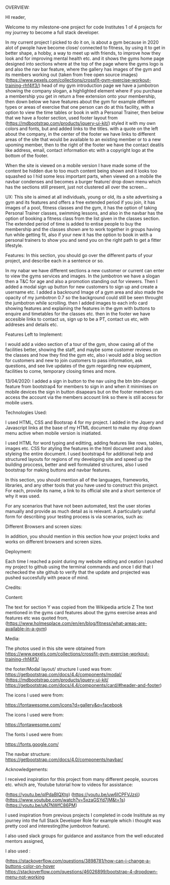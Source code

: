 OVERVIEW:

HI reader,

Welcome to my milestone-one project for code Institutes 1 of 4 projects for my journey to become a full stack developer.

In my current project I picked to do it on, is about a gym because in 2020 alot of pwople have become close/ connected to fitness, by using it to get in better shape, a hobby, a way to meet up with friends, to improve how they look and for improving mental health etc. and it shows the gyms home page designed into sections where at the top of the page where the gyms logo is and also the nav bar feature, where the gallery has images of the gym and its members working out (taken from free open source images)(https://www.pexels.com/collections/crossfit-gym-exercise-workout-training-rhf4lf3/) head of my gym introduction page we have a jumbotron showing the company slogan, a highlighted element where if you purchase a membership you get in return a free extension onto your membership, then down below we have features about the gym for example different types or areas of exercise that one person can do at this facility, with a option to view the time tables or book in with a Personal Trainer, then below that we have a footer section, used footer layout from (https://mdbootstrap.com/products/jquery-ui-kit/) styled it with my own colors and fonts, but and added links to the titles. with a quote on the left about the company, in the center of the footer we have links to different areas of the site that would be available to an existing member or to a new upoming member, then to the right of the footer we have the contact deatils like address, email, contact information etc with a copyright logo at the bottom of the footer.

When the site is viewed on a mobile version I have made some of the content be hidden due to too much content being shown and it looks too squashed so I hid some less important parts, when viewed on a mobile the navbar condenses and becomes a burger feature/ drop down menu which has the sections still present, just not clustered all over the screen...


UX:
This site is aimed at all individuals, young or old, its a site advertising a gym and its features and offers a free extended period if you join, it has images of a pool, fitness classes and the gym, it has the option of taking Personal Trainer classes, swimming lessons, and also in the navbar has the option of booking a fitness class from the list given in the classes section. The extended period of time is added to entise people to buy the membership and the classes shown are to work together in groups having fun while getting fit, also if your new it has the option to book in with a personal trainers to show you and send you on the right path to get a fitter lifestyle.

Features:
In this section, you should go over the different parts of your project, and describe each in a sentence or so.

In my nabar we have different sections a new customer or current can enter to view the gyms services and images.
In the jumbotron we have a slogan then a T&C for age and also a promotion standing out for viewers.
Then I added a modal sign up button for new customers to sign up and create a username etc.
I added a backround Image of a gym area and also made the opacity of my jumbotron 0.7 so the background could still be seen throught the jumbotron while scrolling.
then I added images to each info card showing features and explaining the features in the gym with buttons to enquire and timetables for the classes etc.
then in the footer we have accesible links to contact us, sign up to be a PT, contact us etc, with addreses and details etc.

Features Left to Implement:

I would add a video section of a tour of the gym, show casing all of the facilities better, showing the staff, and maybe some customer reviews on the classes and how they find the gym etc, also i would add a blog section for customers and new to join customers to pass information, ask questions, and see live updates of the gym regarding new equipment, facilities to come, temporary closing times and more.

13/04/2020: I added a sign in button to the nav using the btn btn-danger feature from bootstrap4 for members to sign in and when it minimises on mobile devices the sign in button disapears but on the footer members can access the account via the members account link so there is still access for mobile users.

Technologies Used:

I used HTML, CSS and Bootsrap 4 for my project.
I added in the Jquery and Javascript links at the base of my HTML document to make my drop down menu active when mobile version is iniatiated.

I used HTML for word typing and editting, adding features like rows, tables, images etc.
CSS for atyling the features in the html document and also styleing the entire document.
I used bootstrap4 for additional help and structured layouts for regions of my developing site and speed up the building proccess, better and well formulated structures, also I used bootstrap for making buttons and navbar features.

In this section, you should mention all of the languages, frameworks, libraries, and any other tools that you have used to construct this project. For each, provide its name, a link to its official site and a short sentence of why it was used.

For any scenarios that have not been automated, test the user stories manually and provide as much detail as is relevant. A particularly useful form for describing your testing process is via scenarios, such as:

Different Browsers and screen sizes:

In addition, you should mention in this section how your project looks and works on different browsers and screen sizes.

Deployment:

Each time I reached a point during my website editing and ceation I pushed my project to github using the terminal commands and once I did that I rechecked the site github to verify that the update and projected was pushed succesfully with peace of mind.

Credits:


Content:

The text for section Y was copied from the Wikipedia article Z
The text mentioned in the gyms card features about the gyms exercise areas and features etc was quoted from,
(https://www.holmesplace.com/en/en/blog/fitness/what-areas-are-available-in-a-gym)

Media:

The photos used in this site were obtained from 
https://www.pexels.com/collections/crossfit-gym-exercise-workout-training-rhf4lf3/

the footer/Modal layout/ structure I used was from:
https://getbootstrap.com/docs/4.4/components/modal/
(https://mdbootstrap.com/products/jquery-ui-kit/
https://getbootstrap.com/docs/4.4/components/card/#header-and-footer)

The icons I used were from:

https://fontawesome.com/icons?d=gallery&q=facebook

The icons I used were from:

https://fontawesome.com/

The fonts I used were from:

https://fonts.google.com/

The navbar structure:
https://getbootstrap.com/docs/4.0/components/navbar/

Acknowledgements:

I received inspiration for this project from many different people, sources etc. 
which are,
Youtube tutorial how to videos for assistance:

(https://youtu.be/qIPdaBIQXtg)
(https://youtu.be/uw6ICPFVJzs\)
(https://www.youtube.com/watch?v=5xzaGSYd7jM&t=1s)
(https://youtu.be/uN7NWfC86PM)

I used inspiration from previous projects I completed in code Insititute as my journey into the full Stack Developer Role
for example which i thought was pretty cool and interesting(the jumbotron feature).

I also used slack groups for guidance and assitance from the well educated mentors assigned,

I also used :

(https://stackoverflow.com/questions/3898781/how-can-i-change-a-buttons-color-on-hover
https://stackoverflow.com/questions/46026899/bootstrap-4-dropdown-menu-not-working


